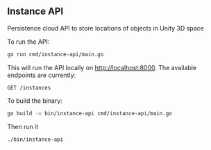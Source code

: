 Instance API
---

Persistence cloud API to store locations of objects in Unity 3D space

To run the API:

```bash
go run cmd/instance-api/main.go
```

This will run the API locally on [http://localhost:8000](http://localhost:8000). The available endpoints are currently:

```
GET /instances
```

To build the binary:

```bash
go build -o bin/instance-api cmd/instance-api/main.go
```

Then run it

```bash
./bin/instance-api
```